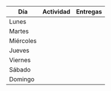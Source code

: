 | Día       | Actividad | Entregas |
| --------- | --------- | -------- |
| Lunes     |           |          |
| Martes    |           |          |
| Miércoles |           |          |
| Jueves    |           |          |
| Viernes   |           |          |
| Sábado    |           |          |
| Domingo   |           |          |
